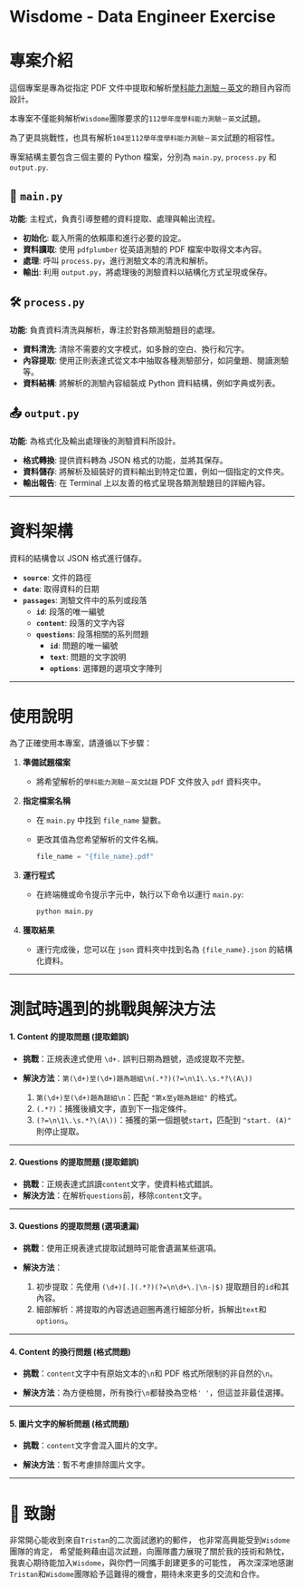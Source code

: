 # Wisdome - Data Engineer Exercise

# 專案介紹

這個專案是專為從指定 PDF 文件中提取和解析[學科能力測驗－英文](pdf/112學年度學科能力測驗－英文.pdf)的題目內容而設計。

本專案不僅能夠解析`Wisdome`團隊要求的`112學年度學科能力測驗－英文`試題。

為了更具挑戰性，也具有解析`104至112學年度學科能力測驗－英文`試題的相容性。

專案結構主要包含三個主要的 Python 檔案，分別為 `main.py`, `process.py` 和 `output.py`.

## 🚀 `main.py`
**功能**: 主程式，負責引導整體的資料提取、處理與輸出流程。

- **初始化**: 載入所需的依賴庫和進行必要的設定。
- **資料讀取**: 使用 `pdfplumber` 從英語測驗的 PDF 檔案中取得文本內容。
- **處理**: 呼叫 `process.py`，進行測驗文本的清洗和解析。
- **輸出**: 利用 `output.py`，將處理後的測驗資料以結構化方式呈現或保存。

## 🛠 `process.py`
**功能**: 負責資料清洗與解析，專注於對各類測驗題目的處理。

- **資料清洗**: 清除不需要的文字模式，如多餘的空白、換行和冗字。
- **內容提取**: 使用正則表達式從文本中抽取各種測驗部分，如詞彙題、閱讀測驗等。
- **資料結構**: 將解析的測驗內容組裝成 Python 資料結構，例如字典或列表。

## 📤 `output.py`
**功能**: 為格式化及輸出處理後的測驗資料所設計。

- **格式轉換**: 提供資料轉為 JSON 格式的功能，並將其保存。
- **資料儲存**: 將解析及組裝好的資料輸出到特定位置，例如一個指定的文件夾。
- **輸出報告**: 在 Terminal 上以友善的格式呈現各類測驗題目的詳細內容。

---

# 資料架構

資料的結構會以 JSON 格式進行儲存。

- **`source`**: 文件的路徑
- **`date`**: 取得資料的日期
- **`passages`**: 測驗文件中的系列或段落
  - **`id`**: 段落的唯一編號
  - **`content`**: 段落的文字內容
  - **`questions`**: 段落相關的系列問題
    - **`id`**: 問題的唯一編號
    - **`text`**: 問題的文字說明
    - **`options`**: 選擇題的選項文字陣列

---

# 使用說明

為了正確使用本專案，請遵循以下步驟：

1. **準備試題檔案**
    - 將希望解析的`學科能力測驗－英文試題` PDF 文件放入 `pdf` 資料夾中。

2. **指定檔案名稱**
    - 在 `main.py` 中找到 `file_name` 變數。
    - 更改其值為您希望解析的文件名稱。
   
      ```python
      file_name = "{file_name}.pdf"
      ```

3. **運行程式**
    - 在終端機或命令提示字元中，執行以下命令以運行 `main.py`:
      
      ```bash
      python main.py
      ```

4. **獲取結果**
    - 運行完成後，您可以在 `json` 資料夾中找到名為 `{file_name}.json` 的結構化資料。

---

# 測試時遇到的挑戰與解決方法

#### 1. Content 的提取問題 (提取錯誤)
- **挑戰**：正規表達式使用 `\d+.` 誤判日期為題號，造成提取不完整。

- **解決方法**：`第(\d+)至(\d+)題為題組\n(.*?)(?=\n\1\.\s.*?\(A\))`
  1. `第(\d+)至(\d+)題為題組\n`：匹配 `"第x至y題為題組"` 的格式。
  2. `(.*?)`：捕獲後續文字，直到下一指定條件。
  3. `(?=\n\1\.\s.*?\(A\))`：捕獲的第一個題號`start`，匹配到 `"start. (A)"` 則停止提取。

---

#### 2. Questions 的提取問題 (提取錯誤)
- **挑戰**：正規表達式誤讀`content`文字，使資料格式錯誤。
- **解決方法**：在解析`questions`前，移除`content`文字。

---

#### 3. Questions 的提取問題 (選項遺漏)
- **挑戰**：使用正規表達式提取試題時可能會遺漏某些選項。

- **解決方法**：
  1. 初步提取：先使用 `(\d+)[.](.*?)(?=\n\d+\.|\n-|$)` 提取題目的`id`和其內容。
  2. 細部解析：將提取的內容透過迴圈再進行細部分析，拆解出`text`和`options`。

---

#### 4. Content 的換行問題 (格式問題)
- **挑戰**：`content`文字中有原始文本的`\n`和 PDF 格式所限制的非自然的`\n`。

- **解決方法**：為方便檢閱，所有換行`\n`都替換為空格`' '`，但這並非最佳選擇。

---

#### 5. 圖片文字的解析問題 (格式問題)
- **挑戰**：`content`文字會混入圖片的文字。

- **解決方法**：暫不考慮排除圖片文字。

---

# 💌 致謝
非常開心能收到來自`Tristan`的二次面試邀約的郵件，
也非常高興能受到`Wisdome`團隊的肯定，
希望能夠藉由這次試題，向團隊盡力展現了關於我的技術和熱忱，
我衷心期待能加入`Wisdome`，與你們一同攜手創建更多的可能性，
再次深深地感謝`Tristan`和`Wisdome`團隊給予這難得的機會，期待未來更多的交流和合作。
